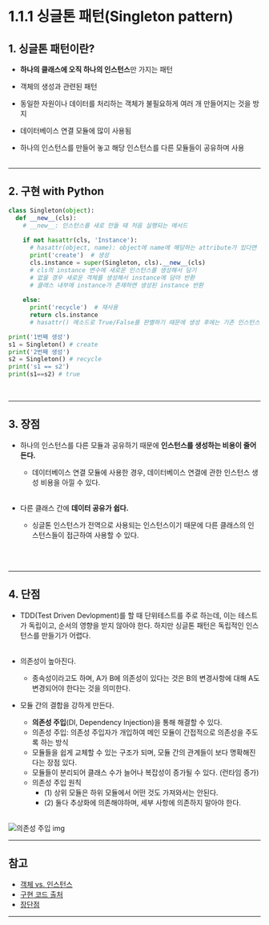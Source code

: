 # 1.1.1 싱글톤 패턴(Singleton pattern)

## 1. 싱글톤 패턴이란?
- **하나의 클래스에 오직 하나의 인스턴스**만 가지는 패턴<br>

- 객체의 생성과 관련된 패턴
- 동일한 자원이나 데이터를 처리하는 객체가 불필요하게 여러 개 만들어지는 것을 방지
- 데이터베이스 연결 모듈에 많이 사용됨
- 하나의 인스턴스를 만들어 놓고 해당 인스턴스를 다른 모듈들이 공유하며 사용
<br><br>

---
## 2. 구현 with Python

```python
class Singleton(object):
  def __new__(cls):   
    # __new__: 인스턴스를 새로 만들 때 처음 실행되는 메서드
    
    if not hasattr(cls, 'Instance'):
      # hasattr(object, name): object에 name에 해당하는 attribute가 있다면 true, 없다면 false 반환
      print('create')  # 생성
      cls.instance = super(Singleton, cls).__new__(cls)
      # cls의 instance 변수에 새로운 인스턴스를 생성해서 담기
      # 없을 경우 새로운 객체를 생성해서 instance에 담아 반환
      # 클래스 내부에 instance가 존재하면 생성된 instance 반환
    
    else:
      print('recycle')  # 재사용
      return cls.instance
      # hasattr() 메소드로 True/False를 판별하기 때문에 생성 후에는 기존 인스턴스만 반환

print('1번째 생성')
s1 = Singleton() # create
print('2번째 생성')
s2 = Singleton() # recycle
print('s1 == s2')
print(s1==s2) # true
```
<br>

---
## 3. 장점
- 하나의 인스턴스를 다른 모듈과 공유하기 때문에 **인스턴스를 생성하는 비용이 줄어든다.**
  -  데이터베이스 연결 모듈에 사용한 경우, 데이터베이스 연결에 관한 인스턴스 생성 비용을 아낄 수 있다.
<BR><br>

- 다른 클래스 간에 **데이터 공유가 쉽다.**
  - 싱글톤 인스턴스가 전역으로 사용되는 인스턴스이기 때문에 다른 클래스의 인스턴스들이 접근하여 사용할 수 있다.

<br><br>

---
## 4. 단점
- TDD(Test Driven Devlopment)를 할 때 단위테스트를 주로 하는데, 이는 테스트가 독립이고, 순서의 영향을 받지 않아야 한다. 하지만 싱글톤 패턴은 독립적인 인스턴스를 만들기가 어렵다.
<BR><br>

- 의존성이 높아진다.
  - 종속성이라고도 하며, A가 B에 의존성이 있다는 것은 B의 변경사항에 대해 A도 변경되어야 한다는 것을 의미한다.

- 모듈 간의 결합을 강하게 만든다.
  - **의존성 주입**(DI, Dependency Injection)을 통해 해결할 수 있다.
  - 의존성 주입: 의존성 주입자가 개입하여 메인 모듈이 간접적으로 의존성을 주도록 하는 방식
  - 모듈들을 쉽게 교체할 수 있는 구조가 되며, 모듈 간의 관계들이 보다 명확해진다는 장점 있다.
  - 모듈들이 분리되어 클래스 수가 늘어나 복잡성이 증가될 수 있다. (런타임 증가)
  - 의존성 주입 원칙
    - (1) 상위 모듈은 하위 모듈에서 어떤 것도 가져와서는 안된다.
    - (2) 둘다 추상화에 의존해야하며, 세부 사항에 의존하지 말아야 한다.
<br><br>

![의존성 주입 img](../../img/dependency_injection.jpg)

---
## 참고
- [객체 vs. 인스턴스](https://gmlwjd9405.github.io/2018/09/17/class-object-instance.html)
- [구현 코드 출처](https://jroomstudio.tistory.com/41)
- [장단점](https://velog.io/@devroomie/CS-%EC%8A%A4%ED%84%B0%EB%94%94-1.1-%EB%94%94%EC%9E%90%EC%9D%B8-%ED%8C%A8%ED%84%B4)


---